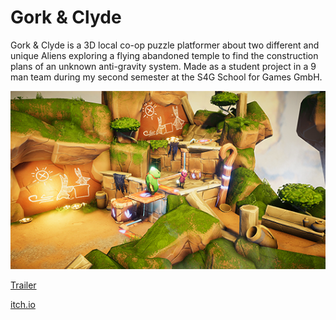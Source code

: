 # Gork &amp; Clyde
Gork &amp; Clyde is a 3D local co-op puzzle platformer about two different and unique Aliens exploring a flying abandoned temple to find the construction plans of an unknown anti-gravity system. Made as a student project in a 9 man team during my second semester at the S4G School for Games GmbH.

![thumbnail](/Images/thumbnail.png)

[Trailer](https://www.instagram.com/p/B2ESddSCLU4/)

[itch.io](https://s4g.itch.io/gork-and-clyde)
